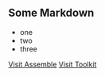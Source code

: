 ## Some Markdown
 - one
 - two
 - three

[Visit Assemble](http://assemble.io)
[Visit Toolkit](http://toolkit.io)

